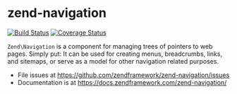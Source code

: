 # zend-navigation

[![Build Status](https://secure.travis-ci.org/zendframework/zend-navigation.svg?branch=master)](https://secure.travis-ci.org/zendframework/zend-navigation)
[![Coverage Status](https://coveralls.io/repos/github/zendframework/zend-navigation/badge.svg?branch=master)](https://coveralls.io/github/zendframework/zend-navigation?branch=master)

`Zend\Navigation` is a component for managing trees of pointers to web pages.
Simply put: It can be used for creating menus, breadcrumbs, links, and sitemaps,
or serve as a model for other navigation related purposes.


- File issues at https://github.com/zendframework/zend-navigation/issues
- Documentation is at https://docs.zendframework.com/zend-navigation/
